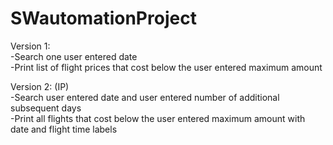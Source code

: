 # SWautomationProject

Version 1:  
-Search one user entered date  
-Print list of flight prices that cost below the user entered maximum amount  
  
Version 2: (IP)  
-Search user entered date and user entered number of additional subsequent days  
-Print all flights that cost below the user entered maximum amount with date and flight time labels
